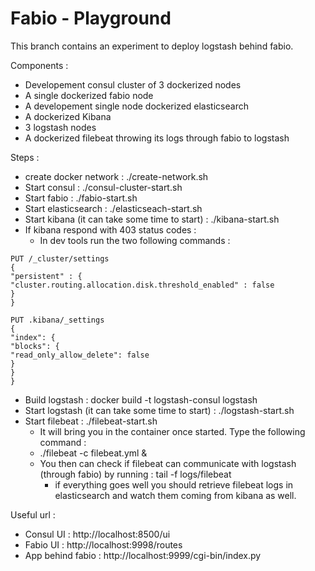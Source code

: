 # Fabio - Playground

This branch contains an experiment to deploy logstash behind fabio.

Components :
 - Developement consul cluster of 3 dockerized nodes
 - A single dockerized fabio node
 - A developement single node dockerized elasticsearch 
 - A dockerized Kibana 
 - 3 logstash nodes
 - A dockerized filebeat throwing its logs through fabio to logstash 

Steps :

 - create docker network : ./create-network.sh
 - Start consul : ./consul-cluster-start.sh
 - Start fabio : ./fabio-start.sh
 - Start elasticsearch : ./elasticseach-start.sh
 - Start kibana (it can take some time to start) :  ./kibana-start.sh
 - If kibana respond with 403 status codes : 
    - In dev tools run the two following commands :
```
PUT /_cluster/settings
{
"persistent" : {
"cluster.routing.allocation.disk.threshold_enabled" : false
}
}

PUT .kibana/_settings
{
"index": {
"blocks": {
"read_only_allow_delete": false
}
}
}
```
 - Build logstash : docker build -t logstash-consul logstash
 - Start logstash (it can take some time to start) : ./logstash-start.sh
 - Start filebeat : ./filebeat-start.sh
 	- It will bring you in the container once started. Type the following command :
	- ./filebeat -c filebeat.yml &
	- You then can check if filebeat can communicate with logstash (through fabio) by running : tail -f logs/filebeat
        - if everything goes well you should retrieve filebeat logs in elasticsearch and watch them coming from kibana as well.

Useful url : 
 - Consul UI : http://localhost:8500/ui
 - Fabio UI : http://localhost:9998/routes
 - App behind fabio : http://localhost:9999/cgi-bin/index.py
